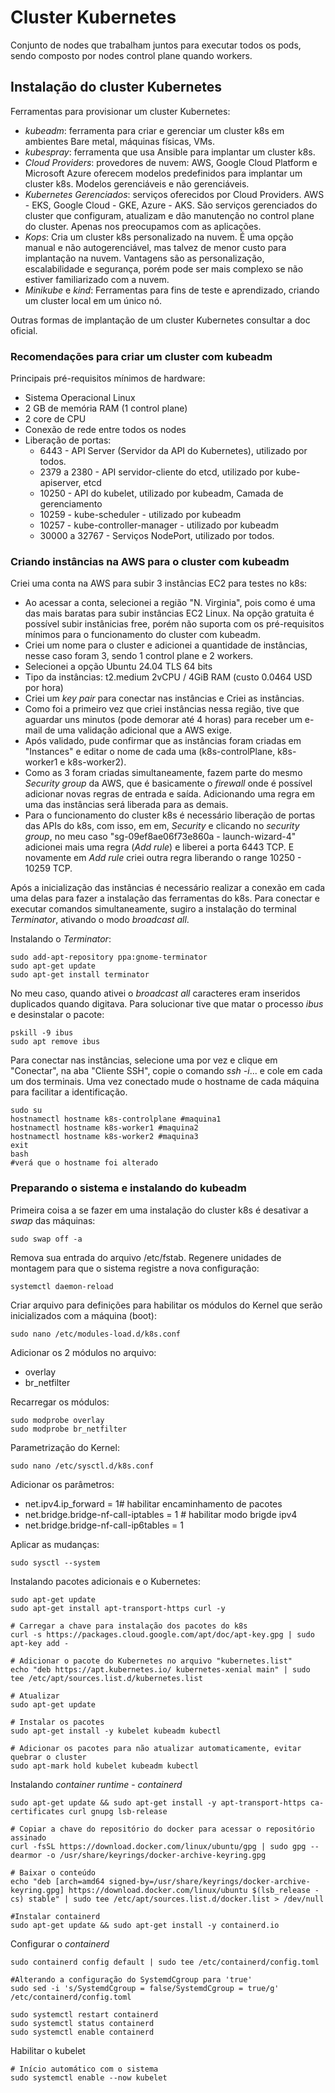 # Cluster Kubernetes

Conjunto de nodes que trabalham juntos para executar todos os pods, sendo composto por nodes control plane quando workers.

## Instalação do cluster Kubernetes

Ferramentas para provisionar um cluster Kubernetes:
 - *kubeadm*: ferramenta para criar e gerenciar um cluster k8s em ambientes Bare metal, máquinas físicas, VMs.
 - *kubespray*: ferramenta que usa Ansible para implantar um cluster k8s.
 - *Cloud Providers*: provedores de nuvem: AWS, Google Cloud Platform e Microsoft Azure oferecem modelos predefinidos para implantar um cluster k8s. Modelos gerenciáveis e não gerenciáveis.
 - *Kubernetes Gerenciados*: serviços oferecidos por Cloud Providers. AWS - EKS, Google Cloud - GKE, Azure - AKS. São serviços gerenciados do cluster que configuram, atualizam e dão manutenção no control plane do cluster. Apenas nos preocupamos com as aplicações.
 - *Kops*: Cria um cluster k8s personalizado na nuvem. É uma opção manual e não autogerenciável, mas talvez de menor custo para implantação na nuvem. Vantagens são as personalização, escalabilidade e segurança, porém pode ser mais complexo se não estiver familiarizado com a nuvem.
 - *Minikube* e *kind*: Ferramentas para fins de teste e aprendizado, criando um cluster local em um único nó.

 Outras formas de implantação de um cluster Kubernetes consultar a doc oficial.

 ### Recomendações para criar um cluster com kubeadm
 
 Principais pré-requisitos mínimos de hardware:
  - Sistema Operacional Linux
  - 2 GB de memória RAM (1 control plane)
  - 2 core de CPU
  - Conexão de rede entre todos os nodes
  - Liberação de portas:
    - 6443 - API Server (Servidor da API do Kubernetes), utilizado por todos.
    - 2379 a 2380 - API servidor-cliente do etcd, utilizado por kube-apiserver, etcd
    - 10250 - API do kubelet, utilizado por 	kubeadm, Camada de gerenciamento
    - 10259 - kube-scheduler - utilizado por kubeadm
    - 10257 - kube-controller-manager - utilizado por kubeadm
    - 30000 a 32767 - Serviços NodePort, utilizado por todos.


 ### Criando instâncias na AWS para o cluster com kubeadm

 Criei uma conta na AWS para subir 3 instâncias EC2 para testes no k8s:
  - Ao acessar a conta, selecionei a região "N. Virginia", pois como é uma das mais baratas para subir instâncias EC2 Linux. Na opção gratuita é possível subir instânicias free, porém não suporta com os pré-requisitos mínimos para o funcionamento do cluster com kubeadm.
  - Criei um nome para o cluster e adicionei a quantidade de instâncias, nesse caso foram 3, sendo 1 control plane e 2 workers.
  - Selecionei a opção Ubuntu 24.04 TLS 64 bits
  - Tipo da instâncias: t2.medium 2vCPU / 4GiB RAM (custo 0.0464 USD por hora)
  - Criei um *key pair* para conectar nas instâncias e Criei as instâncias.
  - Como foi a primeiro vez que criei instâncias nessa região, tive que aguardar uns minutos (pode demorar até 4 horas) para receber um e-mail de uma validação adicional que a AWS exige.
  - Após validado, pude confirmar que as instâncias foram criadas em "Instances" e editar o nome de cada uma (k8s-controlPlane, k8s-worker1 e k8s-worker2).
  - Como as 3 foram criadas simultaneamente, fazem parte do mesmo *Security group* da AWS, que é basicamente o *firewall* onde é possível adicionar novas regras de entrada e saída. Adicionando uma regra em uma das instâncias será liberada para as demais.
  - Para o funcionamento do cluster k8s é necessário liberação de portas das APIs do k8s, com isso, em em, *Security* e clicando no *security group*, no meu caso "sg-09ef8ae06f73e860a - launch-wizard-4" adicionei mais uma regra (*Add rule*) e liberei a porta 6443 TCP. E novamente em *Add rule* criei outra regra liberando o range 10250 - 10259 TCP.

Após a inicialização das instâncias é necessário realizar a conexão em cada uma delas para fazer a instalação das ferramentas do k8s.
Para conectar e executar comandos simultaneamente, sugiro a instalação do terminal *Terminator*, ativando o modo *broadcast all*.

Instalando o *Terminator*:

```
sudo add-apt-repository ppa:gnome-terminator
sudo apt-get update
sudo apt-get install terminator
```
No meu caso, quando ativei o *broadcast all* caracteres eram inseridos duplicados quando digitava. Para solucionar tive que matar o processo *ibus* e desinstalar o pacote:

```
pskill -9 ibus
sudo apt remove ibus
```
Para conectar nas instâncias, selecione uma por vez e clique em "Conectar", na aba "Cliente SSH", copie o comando *ssh -i*... e cole em cada um dos terminais.
Uma vez conectado mude o hostname de cada máquina para facilitar a identificação.

```
sudo su
hostnamectl hostname k8s-controlplane #maquina1
hostnamectl hostname k8s-worker1 #maquina2
hostnamectl hostname k8s-worker2 #maquina3
exit
bash
#verá que o hostname foi alterado
```
### Preparando o sistema e instalando do kubeadm

Primeira coisa a se fazer em uma instalação do cluster k8s é desativar a *swap* das máquinas:

```
sudo swap off -a
```
Remova sua entrada do arquivo /etc/fstab.
Regenere unidades de montagem para que o sistema registre a nova configuração:

```
systemctl daemon-reload
```

Criar arquivo para definições para habilitar os módulos do Kernel que serão inicializados com a máquina (boot):

```
sudo nano /etc/modules-load.d/k8s.conf
```
Adicionar os 2 módulos no arquivo:
- overlay
- br_netfilter 

Recarregar os módulos:
```
sudo modprobe overlay
sudo modprobe br_netfilter
```
Parametrização do Kernel:

```
sudo nano /etc/sysctl.d/k8s.conf
```
Adicionar os parâmetros:
- net.ipv4.ip_forward = 1# habilitar encaminhamento de pacotes
- net.bridge.bridge-nf-call-iptables = 1 # habilitar modo brigde ipv4
- net.bridge.bridge-nf-call-ip6tables = 1

Aplicar as mudanças:
```
sudo sysctl --system
```

Instalando pacotes adicionais e o Kubernetes:
```
sudo apt-get update
sudo apt-get install apt-transport-https curl -y

# Carregar a chave para instalação dos pacotes do k8s
curl -s https://packages.cloud.google.com/apt/doc/apt-key.gpg | sudo apt-key add -

# Adicionar o pacote do Kubernetes no arquivo "kubernetes.list"
echo "deb https://apt.kubernetes.io/ kubernetes-xenial main" | sudo tee /etc/apt/sources.list.d/kubernetes.list

# Atualizar
sudo apt-get update

# Instalar os pacotes
sudo apt-get install -y kubelet kubeadm kubectl

# Adicionar os pacotes para não atualizar automaticamente, evitar quebrar o cluster
sudo apt-mark hold kubelet kubeadm kubectl

```
Instalando *container runtime* - *containerd*

```
sudo apt-get update && sudo apt-get install -y apt-transport-https ca-certificates curl gnupg lsb-release

# Copiar a chave do repositório do docker para acessar o repositório assinado
curl -fsSL https://download.docker.com/linux/ubuntu/gpg | sudo gpg --dearmor -o /usr/share/keyrings/docker-archive-keyring.gpg

# Baixar o conteúdo
echo "deb [arch=amd64 signed-by=/usr/share/keyrings/docker-archive-keyring.gpg] https://download.docker.com/linux/ubuntu $(lsb_release -cs) stable" | sudo tee /etc/apt/sources.list.d/docker.list > /dev/null

#Instalar containerd
sudo apt-get update && sudo apt-get install -y containerd.io
```

Configurar o *containerd*

```
sudo containerd config default | sudo tee /etc/containerd/config.toml

#Alterando a configuração do SystemdCgroup para 'true'
sudo sed -i 's/SystemdCgroup = false/SystemdCgroup = true/g' /etc/containerd/config.toml

sudo systemctl restart containerd
sudo systemctl status containerd
sudo systemctl enable containerd
```

Habilitar o kubelet

```
# Início automático com o sistema
sudo systemctl enable --now kubelet
```


